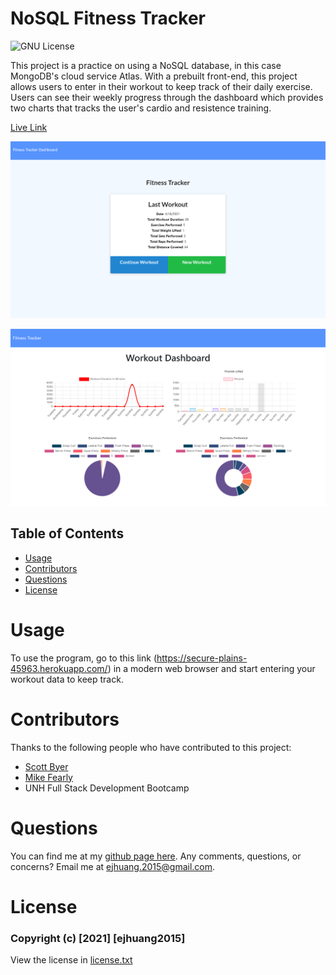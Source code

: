 # NoSQL Fitness Tracker
![GNU License](https://img.shields.io/badge/License-GNU-blue)

This project is a practice on using a NoSQL database, in this case MongoDB's cloud service Atlas. With a prebuilt front-end, this project allows users to enter in their workout to keep track of their daily exercise. Users can see their weekly progress through the dashboard which provides two charts that tracks the user's cardio and resistence training.

[Live Link](https://secure-plains-45963.herokuapp.com/)

![Homepage](./public/assets/home.png)

![Dashboard](./public/assets/dash.png)

## Table of Contents
* [Usage](#usage)
* [Contributors](#contributors)
* [Questions](#questions)
* [License](#license)

# Usage
To use the program, go to this link (https://secure-plains-45963.herokuapp.com/) in a modern web browser and start entering your workout data to keep track.

# Contributors
Thanks to the following people who have contributed to this project:

* [Scott Byer](https://github.com/switch120) 
* [Mike Fearly](https://michaelfearnley.com/)
* UNH Full Stack Development Bootcamp

# Questions
You can find me at my [github page here](https://github.com/ejhuang2015).
Any comments, questions, or concerns? Email me  at ejhuang.2015@gmail.com.

# License
### Copyright (c) [2021] [ejhuang2015]
View the license in [license.txt](./license.txt)